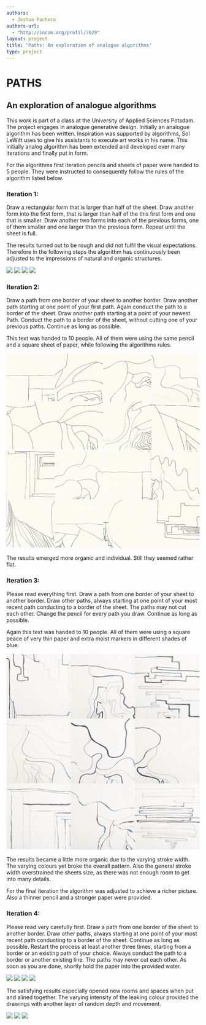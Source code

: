 ```yaml
--- 
authors: 
  - Joshua Pacheco
authors-url: 
  - "http://incom.org/profil/7029"
layout: project
title: "Paths: An exploration of analogue algorithms"
type: project
---
```


# PATHS
## An exploration of analogue algorithms

This work is part of a class at the University of Applied Sciences Potsdam. The project engages in analogue generative design. Initially an analogue algorithm has been written. Inspiration was supported by algorithms, Sol LeWitt uses to give his assistants to execute art works in his name. This initially analog algorithm has been extended and developed over many iterations and finally put in form.

For the algorithms first iteration pencils and sheets of paper were handed to 5 people. They were instructed to consequently follow the rules of the algorithm listed below.

### Iteration 1:
Draw a rectangular form that is larger than half of the sheet. Draw another form into the first form, that is larger than half of the this first form and one that is smaller. Draw another two forms into each of the previous forms, one of them smaller and one larger than the previous form. Repeat until the sheet is full.

The results turned out to be rough and did not fulfil the visual expectations.
Therefore in the following steps the algorithm has continuously been adjusted to the impressions of natural and organic structures.

![](https://raw.githubusercontent.com/josues/paths/master/assets/visuals/inspiration/Endpräsentation.004.jpeg)
![](https://raw.githubusercontent.com/josues/paths/master/assets/visuals/inspiration/Endpräsentation.007.jpeg)
![](https://raw.githubusercontent.com/josues/paths/master/assets/visuals/inspiration/Endpräsentation.009.jpeg)
![](https://raw.githubusercontent.com/josues/paths/master/assets/visuals/inspiration/Endpräsentation.012.jpeg)


### Iteration 2:
Draw a path from one border of your sheet to another border. Draw another path starting at one point of your first path. Again conduct the path to a border of the sheet. Draw another path starting at a point of your newest Path. Conduct the path to a border of the sheet, without cutting one of your previous paths. Continue as long as possible.

This text was handed to 10 people. All of them were using the same pencil and a square sheet of paper, while following the algorithms rules.

![](https://raw.githubusercontent.com/josues/paths/master/assets/visuals/it2_a.jpg)
![](https://raw.githubusercontent.com/josues/paths/master/assets/visuals/it2_b.jpg)

The results emerged more organic and individual. Still they seemed rather flat. 

### Iteration 3:
Please read everything first. 
Draw a path from one border of your sheet to another border. Draw other paths, always starting at one point of your most recent path conducting to a border of the sheet. The paths may not cut each other. Change the pencil for every path you draw. Continue as long as possible.

Again this text was handed to 10 people. All of them were using a square peace of very thin paper and extra moist markers in different shades of blue. 

![](https://raw.githubusercontent.com/josues/paths/master/assets/visuals/it3.jpg)

The results became a little more organic due to the varying stroke width. The varying colours yet broke the overall pattern. Also the general stroke width overstrained the sheets size, as there was not enough room to get into many details.

For the final iteration the algorithm was adjusted to achieve a richer picture. Also a thinner pencil and a stronger paper were provided. 

### Iteration 4:
Please read very carefully first.
Draw a path from one border of the sheet to another border.
Draw other paths, always starting at one point of your most recent path conducting to a border of the sheet. Continue as long as possible.
Restart the process at least another three times, starting from a border or an existing path of your choice. Always conduct the path to a border or another existing line. 
The paths may never cut each other. 
As soon as you are done, shortly hold the paper into the provided water.

![](https://raw.githubusercontent.com/josues/paths/master/assets/visuals/it4/Endpräsentation.017.jpeg)
![](https://raw.githubusercontent.com/josues/paths/master/assets/visuals/it4/Endpräsentation.018.jpeg)
![](https://raw.githubusercontent.com/josues/paths/master/assets/visuals/it4/Endpräsentation.019.jpeg)
![](https://raw.githubusercontent.com/josues/paths/master/assets/visuals/it4/Endpräsentation.025.jpeg)

The satisfying results especially opened new rooms and spaces when put and alined together.
The varying intensity of the leaking colour provided the drawings with another layer of random depth and movement.

![](https://raw.githubusercontent.com/josues/paths/master/assets/visuals/it4/Endpräsentation.026.jpeg)
![](https://raw.githubusercontent.com/josues/paths/master/assets/visuals/it4/Endpräsentation.027.jpeg)
![](https://raw.githubusercontent.com/josues/paths/master/assets/visuals/it4/Endpräsentation.028.jpeg)
